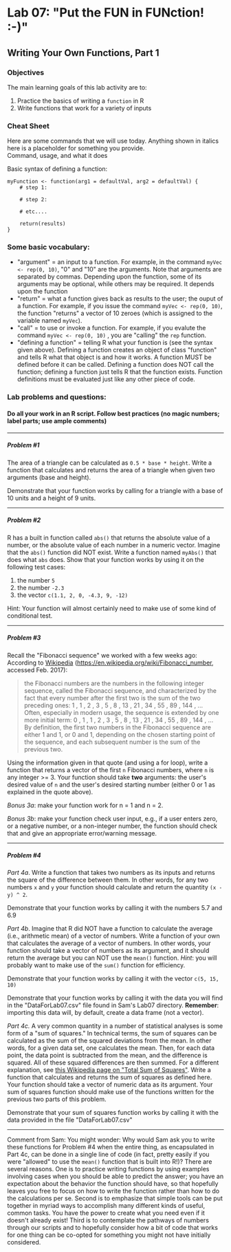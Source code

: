 # Lab 07: "Put the FUN in FUNction! :-)"
## Writing Your Own Functions, Part 1

### Objectives
The main learning goals of this lab activity are to:  

1.	Practice the basics of writing a `function` in R
2.  Write functions that work for a variety of inputs

### Cheat Sheet
Here are some commands that we will use today.  Anything shown in italics here is a placeholder for something you provide.  
Command, usage, and what it does

Basic syntax of defining a function:
```
myFunction <- function(arg1 = defaultVal, arg2 = defaultVal) {
    # step 1:
		
    # step 2:
        
    # etc.... 
		
    return(results)
}
```

### Some basic vocabulary:
+ "argument" = an input to a function.  For example, in the command `myVec <- rep(0, 10)`, "0" and "10" are the arguments.  Note that arguments are separated by commas.  Depending upon the function, some of its arguments may be optional, while others may be required.  It depends upon the function
+ "return" = what a function gives back as results to the user; the ouput of a function.  For example, if you issue the command `myVec <- rep(0, 10)`, the function "returns" a vector of 10 zeroes (which is assigned to the variable named `myVec`).
+ "call" = to use or invoke a function.  For example, if you evalute the command `myVec <- rep(0, 10)` , you are "calling" the `rep` function.
+ "defining a function" = telling R what your function is (see the syntax given above).  Defining a function creates an object of class "function" and tells R what that object is and how it works.  A function MUST be defined before it can be called.  Defining a function does NOT call the function; defining a function just tells R that the function exists.  Function definitions must be evaluated just like any other piece of code.  



### Lab problems and questions: 

#### Do all your work in an R script. Follow best practices (no magic numbers; label parts; use ample comments)

<hr>

##### Problem #1
The area of a triangle can be calculated as `0.5 * base * height`.  Write a function that calculates and returns the area of a triangle when given two arguments (base and height).  

Demonstrate that your function works by calling for a triangle with a base of 10 units and a height of 9 units.

<hr>

##### Problem #2
R has a built in function called `abs()` that returns the absolute value of a number, or the absolute value of each number in a numeric vector.  Imagine that the `abs()` function did NOT exist.  Write a function named `myAbs()` that does what `abs`  does.
Show that your function works by using it on the following test cases:
1. the number `5`
2. the number `-2.3`
3. the vector `c(1.1, 2, 0, -4.3, 9, -12)`

Hint: Your function will almost certainly need to make use of some kind of conditional test.

<hr>

##### Problem #3
Recall the "Fibonacci sequence" we worked with a few weeks ago: According to [Wikipedia](https://en.wikipedia.org/wiki/Fibonacci_number) (https://en.wikipedia.org/wiki/Fibonacci_number, accessed Feb. 2017):    
>the Fibonacci numbers are the numbers in the following integer sequence, called the Fibonacci sequence, and characterized by the fact that every number after the first two is the sum of the two preceding ones:
1 , 1 , 2 , 3 , 5 , 8 , 13 , 21 , 34 , 55 , 89 , 144 , ...   
Often, especially in modern usage, the sequence is extended by one more initial term:  0 , 1 , 1 , 2 , 3 , 5 , 8 , 13 , 21 , 34 , 55 , 89 , 144 , ...  
By definition, the first two numbers in the Fibonacci sequence are either 1 and 1, or 0 and 1, depending on the chosen starting point of the sequence, and each subsequent number is the sum of the previous two.

Using the information given in that quote (and using a for loop), write a function that returns a vector of the first `n` Fibonacci numbers, where `n` is any integer >= 3.  Your function should take **two** arguments: the user's desired value of `n` and the user's desired starting number (either 0 or 1 as explained in the quote above).


*Bonus 3a*: make your function work for n = 1 and n = 2.

*Bonus 3b*: make your function check user input, e.g., if a user enters zero, or a negative number, or a non-integer number, the function should check that and give an appropriate error/warning message.

<hr>

##### Problem #4
*Part 4a*.  Write a function that takes two numbers as its inputs and returns the square of the difference between them.  In other words, for any two numbers `x` and `y` your function should calculate and return the quantity `(x - y) ^ 2`. 

Demonstrate that your function works by calling it with the numbers 5.7 and 6.9


*Part 4b*.  Imagine that R did NOT have a function to calculate the average (i.e., arithmetic mean) of a vector of numbers.  Write a function of your own that calculates the average of a vector of numbers.  In other words, your function should take a vector of numbers as its argument, and it should return the average but you can NOT use the `mean()` function.  *Hint*: you will probably want to make use of the `sum()` function for efficiency.

Demonstrate that your function works by calling it with the vector `c(5, 15, 10)`

Demonstrate that your function works by calling it with the data you will find in the "DataForLab07.csv" file found in Sam's Lab07 directory.  **Remember**: importing this data will, by default, create a data frame (not a vector).


*Part 4c.*  A very common quantity in a number of statistical analyses is some form of a "sum of squares."  In technical terms, the sum of squares can be calculated as the sum of the squared deviations from the mean.  In  other words, for a given data set, one calculates the mean.  Then, for each data point, the data point is subtracted from the mean, and the difference is squared.  All of these squared differences are then summed.  For a different explanation, see [this Wikipedia page on "Total Sum of Squares"](https://en.wikipedia.org/wiki/Total_sum_of_squares).  Write a function that calculates and returns the sum of squares as defined here.  Your function should take a vector of numeric data as its argument.  Your sum of squares function should make use of the functions written for the previous two parts of this problem.

Demonstrate that your sum of squares function works by calling it with the data provided in the file "DataForLab07.csv"


<hr>

Comment from Sam:  You might wonder: Why would Sam ask you to write these functions for Problem #4 when the entire thing, as encapsulated in Part 4c, can be done in a single line of code (in fact, pretty easily if you were "allowed" to use the `mean()` function that is built into R!)?   There are several reasons.  One is to practice writing functions by using examples involving cases when you should be able to predict the answer; you have an expectation about the behavior the function should have, so that hopefully leaves you free to focus on how to write the function rather than how to do the calculations per se.  Second is to emphasize that simple tools can be put together in myriad ways to accomplish many different kinds of useful, common tasks.  You have the power to create what you need even if it doesn't already exist!  Third is to contemplate the pathways of numbers through our scripts and to hopefully consider how a bit of code that works for one thing can be co-opted for something you might not have initially considered.

